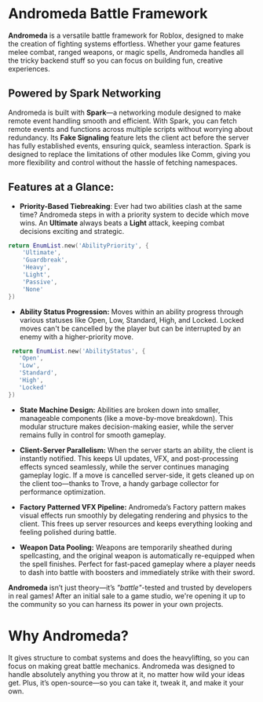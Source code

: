 # Andromeda Battle Framework

**Andromeda** is a versatile battle framework for Roblox, designed to make the creation of fighting systems effortless. Whether your game features melee combat, ranged weapons, or magic spells, Andromeda handles all the tricky backend stuff so you can focus on building fun, creative experiences.

## Powered by Spark Networking
Andromeda is built with **Spark**—a networking module designed to make remote event handling smooth and efficient. With Spark, you can fetch remote events and functions across multiple scripts without worrying about redundancy. Its **Fake Signaling** feature lets the client act before the server has fully established events, ensuring quick, seamless interaction. Spark is designed to replace the limitations of other modules like Comm, giving you more flexibility and control without the hassle of fetching namespaces.

## Features at a Glance:
- **Priority-Based Tiebreaking**: Ever had two abilities clash at the same time? Andromeda steps in with a priority system to decide which move wins. An **Ultimate** always beats a **Light** attack, keeping combat decisions exciting and strategic.

 ```lua
 return EnumList.new('AbilityPriority', {
     'Ultimate',
     'Guardbreak',
     'Heavy',
     'Light',
     'Passive',
     'None'
 })
 ```

- **Ability Status Progression:** Moves within an ability progress through various statuses like Open, Low, Standard, High, and Locked. Locked moves can't be cancelled by the player but can be interrupted by an enemy with a higher-priority move.
```lua
 return EnumList.new('AbilityStatus', {
   'Open',
   'Low',
   'Standard',
   'High',
   'Locked'
})
```

- **State Machine Design:** Abilities are broken down into smaller, manageable components (like a move-by-move breakdown). This modular structure makes decision-making easier, while the server remains fully in control for smooth gameplay.

- **Client-Server Parallelism:** When the server starts an ability, the client is instantly notified. This keeps UI updates, VFX, and post-processing effects synced seamlessly, while the server continues managing gameplay logic. If a move is cancelled server-side, it gets cleaned up on the client too—thanks to Trove, a handy garbage collector for performance optimization.

- **Factory Patterned VFX Pipeline:** Andromeda’s Factory pattern makes visual effects run smoothly by delegating rendering and physics to the client. This frees up server resources and keeps everything looking and feeling polished during battle.

- **Weapon Data Pooling:** Weapons are temporarily sheathed during spellcasting, and the original weapon is automatically re-equipped when the spell finishes. Perfect for fast-paced gameplay where a player needs to dash into battle with boosters and immediately strike with their sword.

**Andromeda** isn’t just theory—it’s *"battle"*-tested and trusted by developers in real games! After an initial sale to a game studio, we're opening it up to the community so you can harness its power in your own projects.

# Why Andromeda? 
It gives structure to combat systems and does the heavylifting, so you can focus on making great battle mechanics. Andromeda was designed to handle absolutely anything you throw at it, no matter how wild your ideas get. Plus, it’s open-source—so you can take it, tweak it, and make it your own.
